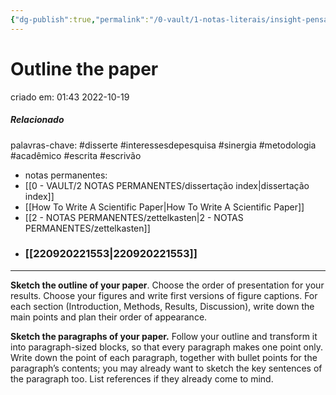```yaml
---
{"dg-publish":true,"permalink":"/0-vault/1-notas-literais/insight-pensamento-e-meditacao/outline-the-paper/","tags":["disserte","interessesdepesquisa","sinergia","metodologia","acadêmico","escrita","escrivão"],"dgHomeLink":true,"dgShowLocalGraph":true,"dgShowFileTree":true,"dgEnableSearch":true}
---
```


# Outline the paper
criado em: 01:43 2022-10-19

##### Relacionado
palavras-chave: #disserte #interessesdepesquisa #sinergia #metodologia #acadêmico #escrita #escrivão 
- notas permanentes: 
- [[0 - VAULT/2 NOTAS PERMANENTES/dissertação index\|dissertação index]]
- [[How To Write A Scientific Paper\|How To Write A Scientific Paper]]
- [[2 - NOTAS PERMANENTES/zettelkasten\|2 - NOTAS PERMANENTES/zettelkasten]]
- ### [[220920221553\|220920221553]]

---
**Sketch the outline of your paper**. Choose the order of presentation for your results. Choose your figures and write first versions of figure captions. For each section (Introduction, Methods, Results, Discussion), write down the main points and plan their order of appearance. 

**Sketch the paragraphs of your paper.** Follow your outline and transform it into paragraph-sized blocks, so that every paragraph makes one point only. Write down the point of each paragraph, together with bullet points for the paragraph’s contents; you may already want to sketch the key sentences of the paragraph too. List references if they already come to mind. 

